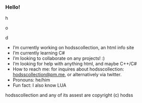 ### Hello!

h

o

d

- I’m currently working on hodsscollection, an html info site
- I’m currently learning C# 
- I’m looking to collaborate on any projects! :)
- I’m looking for help with anything html, and maybe C++/C#
- How to reach me: for inquires about hodsscollection: hodsscollection@pm.me, or alternatively via twitter.
- Pronouns: he/him
- Fun fact: I also know LUA



hodsscollection and any of its assest are copyright (c) hodss


